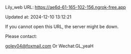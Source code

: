 Lily_web URL: https://ae6d-61-165-102-156.ngrok-free.app

Updated at: 2024-12-10 13:12:21

If you cannot open this URL, the server might be down.

Please contact: 

goley04@foxmail.com Or Wechat:GL_yeaH